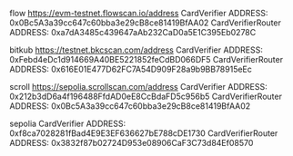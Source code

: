 flow
https://evm-testnet.flowscan.io/address
CardVerifier ADDRESS: 0x0Bc5A3a39cc647c60bba3e29cB8ce81419BfAA02
CardVerifierRouter ADDRESS: 0xa7dA3485c439647aAb232CaD0a5E1C395Eb0278C

bitkub
https://testnet.bkcscan.com/address
CardVerifier ADDRESS: 0xFebd4eDc1d914669A40BE5221852feCdBD066DF5
CardVerifierRouter ADDRESS: 0x616E01E477D62FC7A54D909F28a9b9BB78915eEc

scroll
https://sepolia.scrollscan.com/address
CardVerifier ADDRESS: 0x212b3dD6a4f196488FfdAD0eE8CcBdaFD5c956b5
CardVerifierRouter ADDRESS: 0x0Bc5A3a39cc647c60bba3e29cB8ce81419BfAA02

sepolia
CardVerifier ADDRESS: 0xf8ca7028281fBad4E9E3EF636627bE788cDE1730
CardVerifierRouter ADDRESS: 0x3832f87b02724D953e08906CaF3C73d84Ef08570